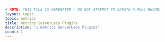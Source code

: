 ```yaml
---
# NOTE: THIS FILE IS GENERATED - DO NOT ATTEMPT TO CREATE A PULL REQUEST TO UPDATE THE DATA. 
layout: topic
topic: metrics
title: metrics ServerLess Plugins
description: '1 metrics ServerLess Plugins'
count: 1
---
```

